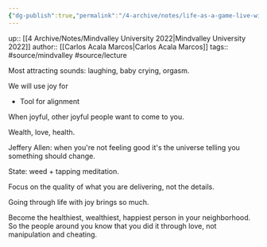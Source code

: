 ```yaml
---
{"dg-publish":true,"permalink":"/4-archive/notes/life-as-a-game-live-with-joy-carlos-acala-marcos/"}
---
```


up:: [[4 Archive/Notes/Mindvalley University 2022\|Mindvalley University 2022]]
author:: [[Carlos Acala Marcos\|Carlos Acala Marcos]]
tags:: #source/mindvalley #source/lecture 

Most attracting sounds: laughing, baby crying, orgasm.

We will use joy for
- Tool for alignment

When joyful, other joyful people want to come to you.

Wealth, love, health.

Jeffery Allen: when you're not feeling good it's the universe telling you something should change.

State: weed + tapping meditation.

Focus on the quality of what you are delivering, not the details.

Going through life with joy brings so much.

Become the healthiest, wealthiest, happiest person in your neighborhood. So the people around you know that you did it through love, not manipulation and cheating.

